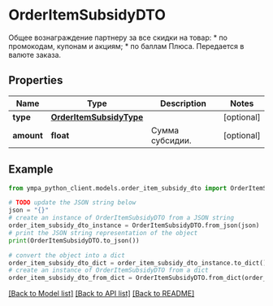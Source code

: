 # OrderItemSubsidyDTO

Общее вознаграждение партнеру за все скидки на товар:  * по промокодам, купонам и акциям; * по баллам Плюса.  Передается в валюте заказа. 

## Properties

Name | Type | Description | Notes
------------ | ------------- | ------------- | -------------
**type** | [**OrderItemSubsidyType**](OrderItemSubsidyType.md) |  | [optional] 
**amount** | **float** | Сумма субсидии. | [optional] 

## Example

```python
from ympa_python_client.models.order_item_subsidy_dto import OrderItemSubsidyDTO

# TODO update the JSON string below
json = "{}"
# create an instance of OrderItemSubsidyDTO from a JSON string
order_item_subsidy_dto_instance = OrderItemSubsidyDTO.from_json(json)
# print the JSON string representation of the object
print(OrderItemSubsidyDTO.to_json())

# convert the object into a dict
order_item_subsidy_dto_dict = order_item_subsidy_dto_instance.to_dict()
# create an instance of OrderItemSubsidyDTO from a dict
order_item_subsidy_dto_from_dict = OrderItemSubsidyDTO.from_dict(order_item_subsidy_dto_dict)
```
[[Back to Model list]](../README.md#documentation-for-models) [[Back to API list]](../README.md#documentation-for-api-endpoints) [[Back to README]](../README.md)


